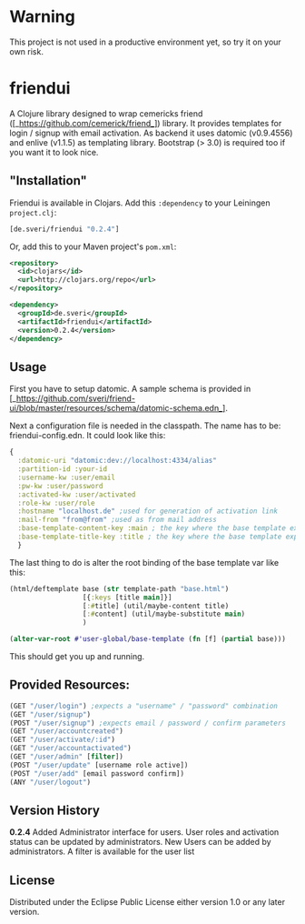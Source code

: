 # Warning
This project is not used in a productive environment yet, so try it on your own risk.

# friendui

A Clojure library designed to wrap cemericks friend ([_https://github.com/cemerick/friend_]) library.
It provides templates for login / signup with email activation.
As backend it uses datomic (v0.9.4556) and enlive (v1.1.5) as templating library. 
Bootstrap (> 3.0) is required too if you want it to look nice.

## "Installation"

Friendui is available in Clojars. Add this `:dependency` to your Leiningen
`project.clj`:

```clojure
[de.sveri/friendui "0.2.4"]
```

Or, add this to your Maven project's `pom.xml`:

```xml
<repository>
  <id>clojars</id>
  <url>http://clojars.org/repo</url>
</repository>

<dependency>
  <groupId>de.sveri</groupId>
  <artifactId>friendui</artifactId>
  <version>0.2.4</version>
</dependency>
```

## Usage

First you have to setup datomic. A sample schema is provided in [_https://github.com/sveri/friend-ui/blob/master/resources/schema/datomic-schema.edn_].

Next a configuration file is needed in the classpath. The name has to be: friendui-config.edn.
It could look like this:

```clojure
{
  :datomic-uri "datomic:dev://localhost:4334/alias"
  :partition-id :your-id
  :username-kw :user/email
  :pw-kw :user/password
  :activated-kw :user/activated
  :role-kw :user/role
  :hostname "localhost.de" ;used for generation of activation link
  :mail-from "from@from" ;used as from mail address
  :base-template-content-key :main ; the key where the base template expects the page content
  :base-template-title-key :title ; the key where the base template expects the page title
  }
```

The last thing to do is alter the root binding of the base template var like this:

```clojure
(html/deftemplate base (str template-path "base.html")
                  [{:keys [title main]}]
                  [:#title] (util/maybe-content title)
                  [:#content] (util/maybe-substitute main)
                  )

(alter-var-root #'user-global/base-template (fn [f] (partial base)))
```

This should get you up and running.

## Provided Resources:

```clojure
(GET "/user/login") ;expects a "username" / "password" combination
(GET "/user/signup")
(POST "/user/signup") ;expects email / password / confirm parameters
(GET "/user/accountcreated")
(GET "/user/activate/:id")
(GET "/user/accountactivated")
(GET "/user/admin" [filter])
(POST "/user/update" [username role active])
(POST "/user/add" [email password confirm])
(ANY "/user/logout")
```

## Version History
**0.2.4** 
Added Administrator interface for users. User roles and activation status can be updated by administrators.
New Users can be added by administrators.
A filter is available for the user list

## License

Distributed under the Eclipse Public License either version 1.0 or any later version.

